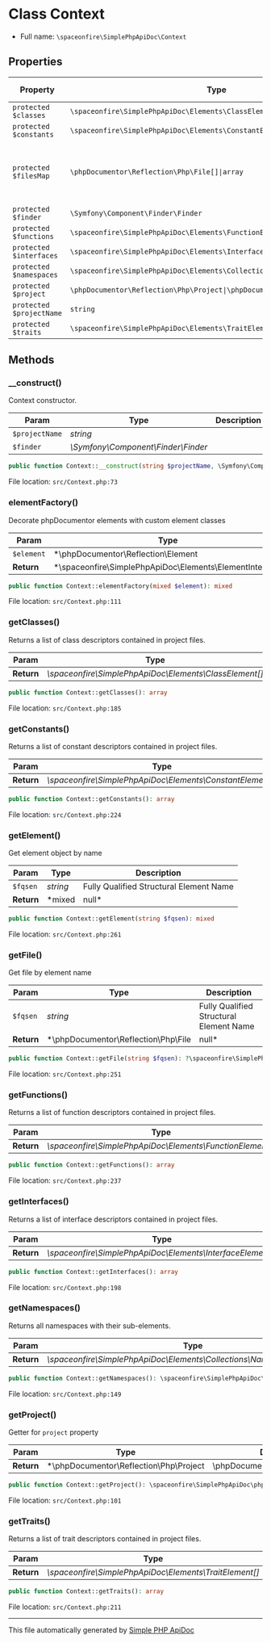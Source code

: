 # Class Context

- Full name: `\spaceonfire\SimplePhpApiDoc\Context`

## Properties

|Property|Type|Description|Default Value|
|---|---|---|---|
|`protected $classes`|<code>\spaceonfire\SimplePhpApiDoc\Elements\ClassElement[]</code>|||
|`protected $constants`|<code>\spaceonfire\SimplePhpApiDoc\Elements\ConstantElement[]</code>|||
|`protected $filesMap`|<code>\phpDocumentor\Reflection\Php\File[]&#124;array</code>|Map full qualified name to file object where it declared||
|`protected $finder`|<code>\Symfony\Component\Finder\Finder</code>|||
|`protected $functions`|<code>\spaceonfire\SimplePhpApiDoc\Elements\FunctionElement[]</code>|||
|`protected $interfaces`|<code>\spaceonfire\SimplePhpApiDoc\Elements\InterfaceElement[]</code>|||
|`protected $namespaces`|<code>\spaceonfire\SimplePhpApiDoc\Elements\Collections\NamespacesCollection</code>|||
|`protected $project`|<code>\phpDocumentor\Reflection\Php\Project&#124;\phpDocumentor\Reflection\Project</code>|||
|`protected $projectName`|<code>string</code>|||
|`protected $traits`|<code>\spaceonfire\SimplePhpApiDoc\Elements\TraitElement[]</code>|||

## Methods

### __construct()

Context constructor.

|Param|Type|Description|
|---|---|---|
|`$projectName`|*string*||
|`$finder`|*\Symfony\Component\Finder\Finder*||

```php
public function Context::__construct(string $projectName, \Symfony\Component\Finder\Finder $finder): mixed
```

File location: `src/Context.php:73`

### elementFactory()

Decorate phpDocumentor elements with custom element classes

|Param|Type|Description|
|---|---|---|
|`$element`|*\phpDocumentor\Reflection\Element|mixed*|Element to decorate|
|**Return**|*\spaceonfire\SimplePhpApiDoc\Elements\ElementInterface|mixed*|Decorated element or source element if there no mappings for this type|

```php
public function Context::elementFactory(mixed $element): mixed
```

File location: `src/Context.php:111`

### getClasses()

Returns a list of class descriptors contained in project files.

|Param|Type|Description|
|---|---|---|
|**Return**|*\spaceonfire\SimplePhpApiDoc\Elements\ClassElement[]*||

```php
public function Context::getClasses(): array
```

File location: `src/Context.php:185`

### getConstants()

Returns a list of constant descriptors contained in project files.

|Param|Type|Description|
|---|---|---|
|**Return**|*\spaceonfire\SimplePhpApiDoc\Elements\ConstantElement[]*||

```php
public function Context::getConstants(): array
```

File location: `src/Context.php:224`

### getElement()

Get element object by name

|Param|Type|Description|
|---|---|---|
|`$fqsen`|*string*|Fully Qualified Structural Element Name|
|**Return**|*mixed|null*||

```php
public function Context::getElement(string $fqsen): mixed
```

File location: `src/Context.php:261`

### getFile()

Get file by element name

|Param|Type|Description|
|---|---|---|
|`$fqsen`|*string*|Fully Qualified Structural Element Name|
|**Return**|*\phpDocumentor\Reflection\Php\File|null*||

```php
public function Context::getFile(string $fqsen): ?\spaceonfire\SimplePhpApiDoc\phpDocumentor\Reflection\Php\File
```

File location: `src/Context.php:251`

### getFunctions()

Returns a list of function descriptors contained in project files.

|Param|Type|Description|
|---|---|---|
|**Return**|*\spaceonfire\SimplePhpApiDoc\Elements\FunctionElement[]*||

```php
public function Context::getFunctions(): array
```

File location: `src/Context.php:237`

### getInterfaces()

Returns a list of interface descriptors contained in project files.

|Param|Type|Description|
|---|---|---|
|**Return**|*\spaceonfire\SimplePhpApiDoc\Elements\InterfaceElement[]*||

```php
public function Context::getInterfaces(): array
```

File location: `src/Context.php:198`

### getNamespaces()

Returns all namespaces with their sub-elements.

|Param|Type|Description|
|---|---|---|
|**Return**|*\spaceonfire\SimplePhpApiDoc\Elements\Collections\NamespacesCollection*||

```php
public function Context::getNamespaces(): \spaceonfire\SimplePhpApiDoc\spaceonfire\SimplePhpApiDoc\Elements\Collections\NamespacesCollection
```

File location: `src/Context.php:149`

### getProject()

Getter for `project` property

|Param|Type|Description|
|---|---|---|
|**Return**|*\phpDocumentor\Reflection\Php\Project|\phpDocumentor\Reflection\Project*||

```php
public function Context::getProject(): \spaceonfire\SimplePhpApiDoc\phpDocumentor\Reflection\Project
```

File location: `src/Context.php:101`

### getTraits()

Returns a list of trait descriptors contained in project files.

|Param|Type|Description|
|---|---|---|
|**Return**|*\spaceonfire\SimplePhpApiDoc\Elements\TraitElement[]*||

```php
public function Context::getTraits(): array
```

File location: `src/Context.php:211`

---

This file automatically generated by [Simple PHP ApiDoc](https://github.com/spaceonfire/simple-php-apidoc)